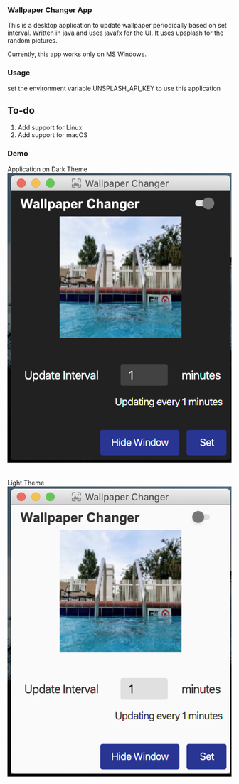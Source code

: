 ### Wallpaper Changer App

This is a desktop application to update wallpaper periodically
based on set interval. Written in java and uses javafx for the UI.
It uses upsplash for the random pictures.

Currently, this app works only on MS Windows.

### Usage
set the environment variable UNSPLASH_API_KEY to use this application

To-do
-----
1. Add support for Linux
2. Add support for macOS


### Demo

Application on Dark Theme
\
![Dark Theme|300x200, 20%](demo/dark.png)
\
\
\
Light Theme
\
![Light Theme|300x200, 20%](demo/light.png)